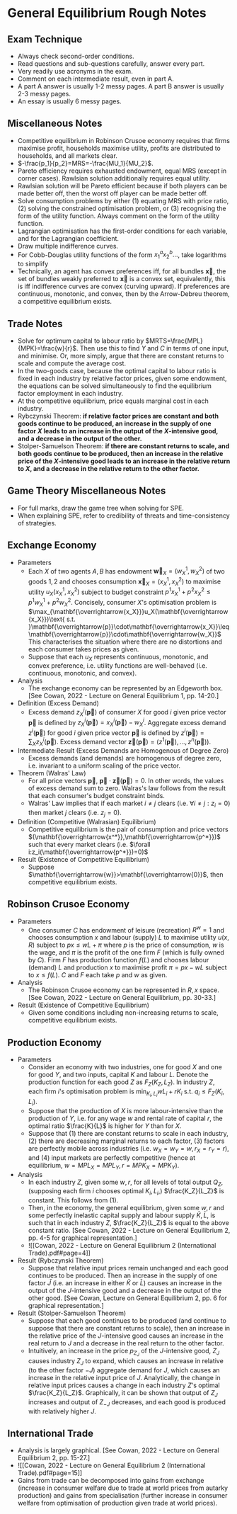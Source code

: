 # General Equilibrium Rough Notes

## Exam Technique
- Always check second-order conditions.
- Read questions and sub-questions carefully, answer every part.
- Very readily use acronyms in the exam.
- Comment on each intermediate result, even in part A.
- A part A answer is usually 1-2 messy pages. A part B answer is usually 2-3 messy pages.
- An essay is usually 6 messy pages.

## Miscellaneous Notes
- Competitive equilibrium in Robinson Crusoe economy requires that firms maximise profit, households maximise utility, profits are distributed to households, and all markets clear.
- $-\frac{p_1}{p_2}=MRS=-\frac{MU_1}{MU_2}$.
- Pareto efficiency requires exhausted endowment, equal MRS (except in corner cases). Rawlsian solution additionally requires equal utility.
- Rawlsian solution will be Pareto efficient because if both players can be made better off, then the worst off player can be made better off.
- Solve consumption problems by either (1) equating MRS with price ratio, (2) solving the constrained optimisation problem, or (3) recognising the form of the utility function. Always comment on the form of the utility function.
- Lagrangian optimisation has the first-order conditions for each variable, and for the Lagrangian coefficient.
- Draw multiple indifference curves.
- For Cobb-Douglas utility functions of the form $x_1^ax_2^b\ldots$, take logarithms to simplify
- Technically, an agent has convex preferences iff, for all bundles $\mathbf{\overrightarrow{x}}$, the set of bundles weakly preferred to $\mathbf{\overrightarrow{x}}$ is a convex set, equivalently, this is iff indifference curves are convex (curving upward). If preferences are continuous, monotonic, and convex, then by the Arrow-Debreu theorem, a competitive equilibrium exists.

## Trade Notes
- Solve for optimum capital to labour ratio by $MRTS=\frac{MPL}{MPK}=\frac{w}{r}$. Then use this to find $Y$ and $C$ in terms of one input, and minimise. Or, more simply, argue that there are constant returns to scale and compute the average cost.
- In the two-goods case, because the optimal capital to labour ratio is fixed in each industry by relative factor prices, given some endowment, the equations can be solved simultaneously to find the equilibrium factor employment in each industry.
- At the competitive equilibrium, price equals marginal cost in each industry.
- Rybczynski Theorem: **if relative factor prices are constant and both goods continue to be produced, an increase in the supply of one factor $X$ leads to an increase in the output of the $X$-intensive good, and a decrease in the output of the other.**
- Stolper-Samuelson Theorem: **if there are constant returns to scale, and both goods continue to be produced, then an increase in the relative price of the $X$-intensive good leads to an increase in the relative return to $X$, and a decrease in the relative return to the other factor.**

## Game Theory Miscellaneous Notes
- For full marks, draw the game tree when solving for SPE.
- When explaining SPE, refer to credibility of threats and time-consistency of strategies.

## Exchange Economy
- Parameters
	- Each $X$ of two agents $A,B$ has endowment $\mathbf{\overrightarrow{w}}_X=(w_X^1,w_X^2)$ of two goods $1,2$ and chooses consumption $\mathbf{\overrightarrow{x}}_X=(x_X^1,x_X^2)$ to maximise utility $u_X(x_X^1,x_X^2)$ subject to budget constraint $p^1x_X^1+p^2x_X^2\leq p^1w_X^1+p^2w_X^2$. Concisely, consumer $X$'s optimisation problem is $\max_{\mathbf{\overrightarrow{x_X}}}u_X(\mathbf{\overrightarrow{x_X}})\text{ s.t. }\mathbf{\overrightarrow{p}}\cdot\mathbf{\overrightarrow{x_X}}\leq\mathbf{\overrightarrow{p}}\cdot\mathbf{\overrightarrow{w_X}}$ This characterises the situation where there are no distortions and each consumer takes prices as given.
	- Suppose that each $u_X$ represents continuous, monotonic, and convex preference, i.e. utility functions are well-behaved (i.e. continuous, monotonic, and convex).
- Analysis
	- The exchange economy can be represented by an Edgeworth box. \[See Cowan, 2022 - Lecture on General Equilibrium 1, pp. 14-20.\]
- Definition (Excess Demand)
	- Excess demand $z_X^i(\mathbf{\overrightarrow{p}})$ of consumer $X$ for good $i$ given price vector $\mathbf{\overrightarrow{p}}$ is defined by $z_X^i(\mathbf{\overrightarrow{p}})=x_X^i(\mathbf{\overrightarrow{p}})-w_X^i$. Aggregate excess demand $z^i(\mathbf{\overrightarrow{p}})$ for good $i$ given price vector $\mathbf{\overrightarrow{p}}$ is defined by $z^i(\mathbf{\overrightarrow{p}})=\sum_Xz_X^i(\mathbf{\overrightarrow{p}})$. Excess demand vector $\mathbf{\overrightarrow{z}}(\mathbf{\overrightarrow{p}})=(z^1(\mathbf{\overrightarrow{p}}),\ldots,z^n(\mathbf{\overrightarrow{p}}))$.
- Intermediate Result (Excess Demands are Homogenous of Degree Zero)
	- Excess demands (and demands) are homogenous of degree zero, i.e. invariant to a uniform scaling of the price vector.
- Theorem (Walras' Law)
	- For all price vectors $\mathbf{\overrightarrow{p}}$, $\mathbf{\overrightarrow{p}}\cdot\mathbf{\overrightarrow{z}}(\mathbf{\overrightarrow{p}})=0$. In other words, the values of excess demand sum to zero. Walras's law follows from the result that each consumer's budget constraint binds.
	- Walras' Law implies that if each market $i\neq j$ clears (i.e. $\forall i\neq j:z_i=0$) then market $j$ clears (i.e. $z_j=0$).
- Definition (Competitive (Walrasian) Equilibrium)
	- Competitive equilibrium is the pair of consumption and price vectors $(\mathbf{\overrightarrow{x^*}},\mathbf{\overrightarrow{p^*}})$ such that every market clears (i.e. $\forall i:z_i(\mathbf{\overrightarrow{p^*}})=0)$
- Result (Existence of Competitive Equilibrium)
	- Suppose $\mathbf{\overrightarrow{w}}>\mathbf{\overrightarrow{0}}$, then competitive equilibrium exists.

## Robinson Crusoe Economy
- Parameters
	- One consumer $C$ has endowment of leisure (recreation) $R^w=1$ and chooses consumption $x$ and labour (supply) $L$ to maximise utility $u(x,R)$ subject to $px\leq wL+\pi$ where $p$ is the price of consumption, $w$ is the wage, and $\pi$ is the profit of the one firm $F$ (which is fully owned by $C$). Firm $F$ has production function $f(L)$ and chooses labour (demand) $L$ and production $x$ to maximise profit $\pi=px-wL$ subject to $x\leq f(L)$. $C$ and $F$ each take $p$ and $w$ as given.
- Analysis
	- The Robinson Crusoe economy can be represented in $R,x$ space. \[See Cowan, 2022 - Lecture on General Equilibrium, pp. 30-33.\]
- Result (Existence of Competitive Equilibrium)
	- Given some conditions including non-increasing returns to scale, competitive equilibrium exists.

## Production Economy
- Parameters
	- Consider an economy with two industries, one for good $X$ and one for good $Y$, and two inputs, capital $K$ and labour $L$. Denote the production function for each good $Z$ as $F_Z(K_Z,L_Z)$. In industry $Z$, each firm $i$'s optimisation problem is $\min_{K_i,L_i}wL_i+rK_i\text{ s.t. }q_i\leq F_Z(K_i,L_i)$.
	- Suppose that the production of $X$ is more labour-intensive than the production of $Y$, i.e. for any wage $w$ and rental rate of capital $r$, the optimal ratio $\frac{K}{L}$ is higher for $Y$ than for $X$.
	- Suppose that (1) there are constant returns to scale in each industry, (2) there are decreasing marginal returns to each factor, (3) factors are perfectly mobile across industries (i.e. $w_X=w_Y=w,r_X=r_Y=r$), and (4) input markets are perfectly competitive (hence at equilibrium, $w=MPL_X=MPL_Y,r=MPK_X=MPK_Y$).
- Analysis
	- In each industry $Z$, given some $w,r$, for all levels of total output $Q_Z$, (supposing each firm $i$ chooses optimal $K_i,L_i$,) $\frac{K_Z}{L_Z}$ is constant. This follows from (1).
	- Then, in the economy, the general equilibrium, given some $w,r$ and some perfectly inelastic capital supply and labour supply $\bar{K},\bar{L}$, is such that in each industry $Z$, $\frac{K_Z}{L_Z}$ is equal to the above constant ratio. \[See Cowan, 2022 - Lecture on General Equilibrium 2, pp. 4-5 for graphical representation.\]
	- ![[Cowan, 2022 - Lecture on General Equilibrium 2 (International Trade).pdf#page=4]]
- Result (Rybczynski Theorem)
	- Suppose that relative input prices remain unchanged and each good continues to be produced. Then an increase in the supply of one factor $\bar{J}$ (i.e. an increase in either $\bar{K}$ or $\bar{L}$) causes an increase in the output of the $J$-intensive good and a decrease in the output of the other good. \[See Cowan, Lecture on General Equilibrium 2, pp. 6 for graphical representation.\]
- Result (Stolper-Samuelson Theorem)
	- Suppose that each good continues to be produced (and continue to suppose that there are constant returns to scale), then an increase in the relative price of the $J$-intensive good causes an increase in the real return to $J$ and a decrease in the real return to the other factor.
	- Intuitively, an increase in the price $p_{Z_J}$ of the $J$-intensive good, $Z_J$ causes industry $Z_J$ to expand, which causes an increase in relative (to the other factor $-J$) aggregate demand for $J$, which causes an increase in the relative input price of $J$. Analytically, the change in relative input prices causes a change in each industry $Z$'s optimal $\frac{K_Z}{L_Z}$. Graphically, it can be shown that output of $Z_J$ increases and output of $Z_{-J}$ decreases, and each good is produced with relatively higher $J$.

## International Trade
- Analysis is largely graphical. \[See Cowan, 2022 - Lecture on General Equilibrium 2, pp. 15-27.\]
- ![[Cowan, 2022 - Lecture on General Equilibrium 2 (International Trade).pdf#page=15]]
- Gains from trade can be decomposed into gains from exchange (increase in consumer welfare due to trade at world prices from autarky production) and gains from specialisation (further increase in consumer welfare from optimisation of production given trade at world prices).